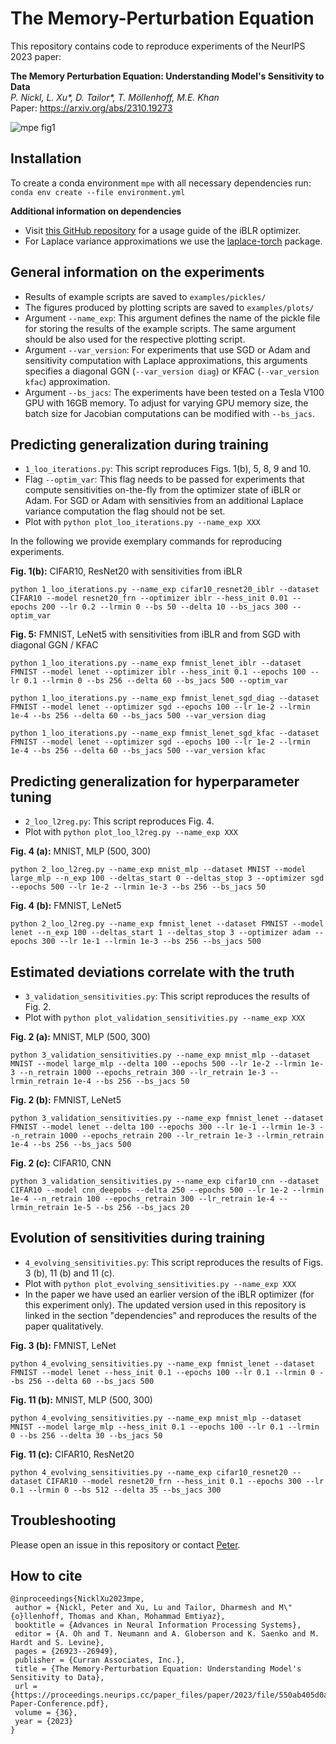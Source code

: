 # The Memory-Perturbation Equation 

This repository contains code to reproduce experiments of the NeurIPS 2023 paper:

**The Memory Perturbation Equation: Understanding Model's Sensitivity to Data**  
*P. Nickl, L. Xu\*, D. Tailor\*, T. Möllenhoff, M.E. Khan*\
Paper: https://arxiv.org/abs/2310.19273

![mpe fig1](https://github.com/pnickl/mpe-code-release/blob/main/fig1.png)

## Installation

To create a conda environment `mpe` with all necessary dependencies run: `conda env create --file environment.yml`

**Additional information on dependencies**

- Visit [this GitHub repository](https://github.com/team-approx-bayes/ivon) for a usage guide of the iBLR optimizer.
- For Laplace variance approximations we use the [laplace-torch](https://aleximmer.github.io/Laplace/) package. 

## General information on the experiments

- Results of example scripts are saved to `examples/pickles/`
- The figures produced by plotting scripts are saved to `examples/plots/`
- Argument `--name_exp`: This argument defines the name of the pickle file for storing the results of the example scripts. The same argument should be also used for the respective plotting script.
- Argument `--var_version`: For experiments that use SGD or Adam and sensitivity computation with Laplace approximations, this arguments specifies a diagonal GGN (`--var_version diag`) or KFAC (`--var_version kfac`) approximation.
- Argument `--bs_jacs`: The experiments have been tested on a Tesla V100 GPU with 16GB memory. To adjust for varying GPU memory size, the batch size for Jacobian computations can be modified with `--bs_jacs`. 

## Predicting generalization during training 

- `1_loo_iterations.py`: This script reproduces Figs. 1(b), 5, 8, 9 and 10.
- Flag `--optim_var`: This flag needs to be passed for experiments that compute sensitivities on-the-fly from the optimizer state of iBLR or Adam. For SGD or Adam with sensitivies from an additional Laplace variance computation the flag should not be set.
- Plot with `python plot_loo_iterations.py --name_exp XXX`

In the following we provide exemplary commands for reproducing experiments. 

**Fig. 1(b):** CIFAR10, ResNet20 with sensitivities from iBLR
```
python 1_loo_iterations.py --name_exp cifar10_resnet20_iblr --dataset CIFAR10 --model resnet20_frn --optimizer iblr --hess_init 0.01 --epochs 200 --lr 0.2 --lrmin 0 --bs 50 --delta 10 --bs_jacs 300 --optim_var
```

**Fig. 5:** FMNIST, LeNet5 with sensitivities from iBLR and from SGD with diagonal GGN / KFAC
```
python 1_loo_iterations.py --name_exp fmnist_lenet_iblr --dataset FMNIST --model lenet --optimizer iblr --hess_init 0.1 --epochs 100 --lr 0.1 --lrmin 0 --bs 256 --delta 60 --bs_jacs 500 --optim_var
```
```
python 1_loo_iterations.py --name_exp fmnist_lenet_sgd_diag --dataset FMNIST --model lenet --optimizer sgd --epochs 100 --lr 1e-2 --lrmin 1e-4 --bs 256 --delta 60 --bs_jacs 500 --var_version diag
```
```
python 1_loo_iterations.py --name_exp fmnist_lenet_sgd_kfac --dataset FMNIST --model lenet --optimizer sgd --epochs 100 --lr 1e-2 --lrmin 1e-4 --bs 256 --delta 60 --bs_jacs 500 --var_version kfac
```

## Predicting generalization for hyperparameter tuning ##

- `2_loo_l2reg.py`: This script reproduces Fig. 4.
- Plot with `python plot_loo_l2reg.py --name_exp XXX`

**Fig. 4 (a):** MNIST, MLP (500, 300)
```
python 2_loo_l2reg.py --name_exp mnist_mlp --dataset MNIST --model large_mlp --n_exp 100 --deltas_start 0 --deltas_stop 3 --optimizer sgd --epochs 500 --lr 1e-2 --lrmin 1e-3 --bs 256 --bs_jacs 50
```
**Fig. 4 (b):** FMNIST, LeNet5
```
python 2_loo_l2reg.py --name_exp fmnist_lenet --dataset FMNIST --model lenet --n_exp 100 --deltas_start 1 --deltas_stop 3 --optimizer adam --epochs 300 --lr 1e-1 --lrmin 1e-3 --bs 256 --bs_jacs 500
```

## Estimated deviations correlate with the truth ##

- `3_validation_sensitivities.py`: This script reproduces the results of Fig. 2.
- Plot with `python plot_validation_sensitivities.py --name_exp XXX`

**Fig. 2 (a):** MNIST, MLP (500, 300)
```
python 3_validation_sensitivities.py --name_exp mnist_mlp --dataset MNIST --model large_mlp --delta 100 --epochs 500 --lr 1e-2 --lrmin 1e-3 --n_retrain 1000 --epochs_retrain 300 --lr_retrain 1e-3 --lrmin_retrain 1e-4 --bs 256 --bs_jacs 50
```
**Fig. 2 (b):** FMNIST, LeNet5
```
python 3_validation_sensitivities.py --name_exp fmnist_lenet --dataset FMNIST --model lenet --delta 100 --epochs 300 --lr 1e-1 --lrmin 1e-3 --n_retrain 1000 --epochs_retrain 200 --lr_retrain 1e-3 --lrmin_retrain 1e-4 --bs 256 --bs_jacs 500
```
**Fig. 2 (c):** CIFAR10, CNN
```
python 3_validation_sensitivities.py --name_exp cifar10_cnn --dataset CIFAR10 --model cnn_deepobs --delta 250 --epochs 500 --lr 1e-2 --lrmin 1e-4 --n_retrain 100 --epochs_retrain 300 --lr_retrain 1e-4 --lrmin_retrain 1e-5 --bs 256 --bs_jacs 20
```

## Evolution of sensitivities during training ##

- `4_evolving_sensitivities.py`: This script reproduces the results of Figs. 3 (b), 11 (b) and 11 (c).
- Plot with `python plot_evolving_sensitivities.py --name_exp XXX`
- In the paper we have used an earlier version of the iBLR optimizer (for this experiment only). The updated version used in this repository is linked in the section "dependencies" and reproduces the results of the paper qualitatively.

**Fig. 3 (b):** FMNIST, LeNet
```
python 4_evolving_sensitivities.py --name_exp fmnist_lenet --dataset FMNIST --model lenet --hess_init 0.1 --epochs 100 --lr 0.1 --lrmin 0 --bs 256 --delta 60 --bs_jacs 500
```
**Fig. 11 (b):** MNIST, MLP (500, 300)
```
python 4_evolving_sensitivities.py --name_exp mnist_mlp --dataset MNIST --model large_mlp --hess_init 0.1 --epochs 100 --lr 0.1 --lrmin 0 --bs 256 --delta 30 --bs_jacs 50
```
**Fig. 11 (c):** CIFAR10, ResNet20
```
python 4_evolving_sensitivities.py --name_exp cifar10_resnet20 --dataset CIFAR10 --model resnet20_frn --hess_init 0.1 --epochs 300 --lr 0.1 --lrmin 0 --bs 512 --delta 35 --bs_jacs 300
```

## Troubleshooting

Please open an issue in this repository or contact [Peter](mailto:peter.nickl@riken.jp).

## How to cite

```
@inproceedings{NicklXu2023mpe,
 author = {Nickl, Peter and Xu, Lu and Tailor, Dharmesh and M\"{o}llenhoff, Thomas and Khan, Mohammad Emtiyaz},
 booktitle = {Advances in Neural Information Processing Systems},
 editor = {A. Oh and T. Neumann and A. Globerson and K. Saenko and M. Hardt and S. Levine},
 pages = {26923--26949},
 publisher = {Curran Associates, Inc.},
 title = {The Memory-Perturbation Equation: Understanding Model's Sensitivity to Data},
 url = {https://proceedings.neurips.cc/paper_files/paper/2023/file/550ab405d0addd3de5b70e57b44878df-Paper-Conference.pdf},
 volume = {36},
 year = {2023}
}
```
